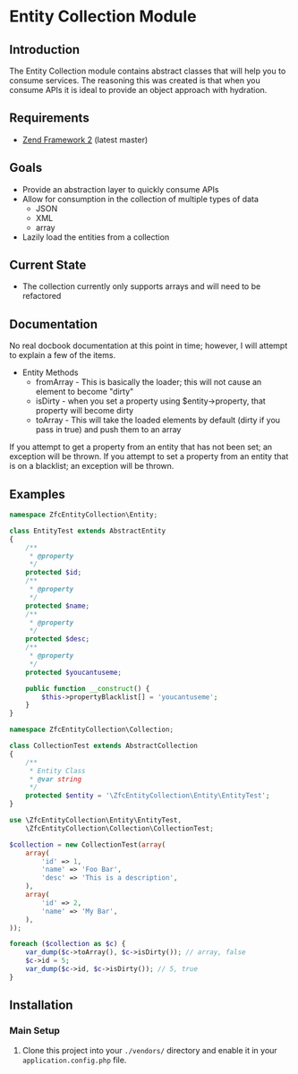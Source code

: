 Entity Collection Module
=======

Introduction
------------

The Entity Collection module contains abstract classes that will help you to
consume services.  The reasoning this was created is that when
you consume APIs it is ideal to provide an object approach with hydration.

Requirements
------------

 * [Zend Framework 2](https://github.com/zendframework/zf2) (latest master)

Goals
-----

 * Provide an abstraction layer to quickly consume APIs
 * Allow for consumption in the collection of multiple types of data
    * JSON
    * XML
    * array
 * Lazily load the entities from a collection

Current State
-------------

 * The collection currently only supports arrays and will need to be refactored


Documentation
-------------

No real docbook documentation at this point in time; however, I will attempt to
explain a few of the items.

 * Entity Methods
    * fromArray - This is basically the loader; this will not cause an element to become "dirty"
    * isDirty   - when you set a property using $entity->property, that property will become dirty
    * toArray   - This will take the loaded elements by default (dirty if you pass in true) and push
                  them to an array

If you attempt to get a property from an entity that has not been set; an exception will be thrown.
If you attempt to set a property from an entity that is on a blacklist; an exception will be thrown.

Examples
--------

```php
namespace ZfcEntityCollection\Entity;

class EntityTest extends AbstractEntity
{
    /**
     * @property
     */
    protected $id;
    /**
     * @property
     */
    protected $name;
    /**
     * @property
     */
    protected $desc;
    /**
     * @property
     */
    protected $youcantuseme;

    public function __construct() {
        $this->propertyBlacklist[] = 'youcantuseme';
    }
}
```
```php
namespace ZfcEntityCollection\Collection;

class CollectionTest extends AbstractCollection
{
    /**
     * Entity Class
     * @var string
     */
    protected $entity = '\ZfcEntityCollection\Entity\EntityTest';
}
```

```php
use \ZfcEntityCollection\Entity\EntityTest,
    \ZfcEntityCollection\Collection\CollectionTest;

$collection = new CollectionTest(array(
    array(
        'id' => 1,
        'name' => 'Foo Bar',
        'desc' => 'This is a description',
    ),
    array(
        'id' => 2,
        'name' => 'My Bar',
    ),
));

foreach ($collection as $c) {
    var_dump($c->toArray(), $c->isDirty()); // array, false
    $c->id = 5;
    var_dump($c->id, $c->isDirty()); // 5, true
}
```

Installation
------------

### Main Setup

1. Clone this project into your `./vendors/` directory and enable it in your
   `application.config.php` file.
